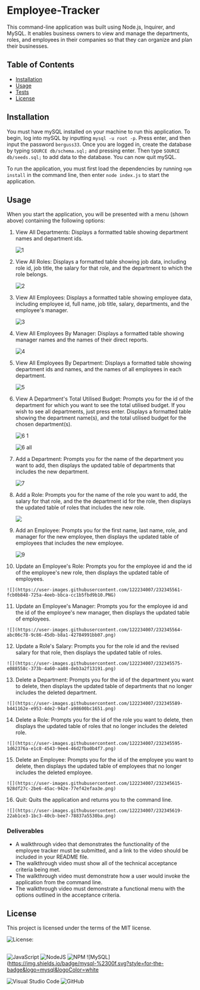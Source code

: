 # Employee-Tracker
This command-line application was built using Node.js, Inquirer, and MySQL. It enables business owners to view and manage the departments, roles, and employees in their companies so that they can organize and plan their businesses.

## Table of Contents
* [Installation](#installation)
* [Usage](#usage)
* [Tests](#tests)
* [License](#license)
  
## Installation
You must have mySQL installed on your machine to run this application. To begin, log into mySQL by inputting `mysql -u root -p`. Press enter, and then input the password `berguss33`. Once you are logged in, create the database by typing `SOURCE db/schema.sql;` and pressing enter. Then type `SOURCE db/seeds.sql;` to add data to the database. You can now quit mySQL.

To run the application, you must first load the dependencies by running `npm install` in the command line, then enter `node index.js` to start the application.

## Usage
When you start the application, you will be presented with a menu (shown above) containing the following options: 

 1) View All Departments: Displays a formatted table showing department names and department ids.  

    ![1](https://user-images.githubusercontent.com/122234007/232345375-a96c5070-bbc8-4715-ae5d-c279943f28c1.png)

 2) View All Roles: Displays a formatted table showing job data, including role id, job title, the salary for that role, and the department to which the role belongs.
  
    ![2](https://user-images.githubusercontent.com/122234007/232345433-5207bcf8-91ee-47da-bda3-d93b77060caa.png)

 3) View All Employees: Displays a formatted table showing employee data, including employee id, full name, job title, salary, departments, and the employee's manager.

    ![3](https://user-images.githubusercontent.com/122234007/232345385-0947a17e-d6b8-4ca9-be75-0517765be687.png)

 4) View All Employees By Manager: Displays a formatted table showing manager names and the names of their direct reports.

    ![4](https://user-images.githubusercontent.com/122234007/232345369-058b70f3-d2dd-41ef-9811-aaf4b6ed9c2f.png)

 5) View All Employees By Department: Displays a formatted table showing department ids and names, and the names of all employees in each department.

    ![5](https://user-images.githubusercontent.com/122234007/232345501-04226bd1-a06a-40bd-8b85-d15d1e5ef65f.png)
    
 6) View A Department's Total Utilised Budget: Prompts you for the id of the department for which you want to see the total utilised budget. If you wish to see all   departments, just press enter. Displays a formatted table showing  the department name(s), and the total utilised budget for the chosen department(s).

    ![6 1](https://user-images.githubusercontent.com/122234007/232345524-cf499edb-bd0f-4993-bd30-72b1c66b4d69.png)
    
    ![6 all](https://user-images.githubusercontent.com/122234007/232345517-8a993bca-fce6-4b22-ad18-316c62b9ae06.png)

 7) Add a Department: Prompts you for the name of the department you want to add, then displays the updated table of departments that includes the new department.

    ![7](https://user-images.githubusercontent.com/122234007/232345537-4ccd00be-1440-4567-b8f6-7bfc880344b7.png)

 8) Add a Role: Prompts you for the name of the role you want to add, the salary for that role, and the the department id for the role, then displays the updated table of roles that includes the new role.

    ![](https://user-images.githubusercontent.com/122234007/232345547-f73bf039-57f4-48e9-9ecb-b20a42eba468.png)

 9) Add an Employee: Prompts you for the first name, last name, role, and manager for the new employee, then displays the updated table of employees that includes the new employee.

    ![9](https://user-images.githubusercontent.com/122234007/232345553-c1548ab3-4f76-4495-b7f9-21ccabf716f4.png)

 10) Update an Employee's Role: Prompts you for the employee id and the id of the employee's new role, then displays the updated table of employees.

    ![](https://user-images.githubusercontent.com/122234007/232345561-fcb0b848-725a-4eeb-bbca-cc1b5fbd9b10.PNG)

 11) Update an Employee's Manager: Prompts you for the employee id and the id of the employee's new manager, then displays the updated table of employees.

    ![](https://user-images.githubusercontent.com/122234007/232345564-abc06c78-9c86-45db-b8a1-42784991bb07.png)

 12) Update a Role's Salary: Prompts you for the role id and the revised salary for that role, then displays the updated table of roles.

    ![](https://user-images.githubusercontent.com/122234007/232345575-e088558c-373b-4a60-aa88-deb3a2f13191.png)

 13) Delete a Department: Prompts you for the id of the department you want to delete, then displays the updated table of departments that no longer includes the deleted department.

    ![](https://user-images.githubusercontent.com/122234007/232345589-b441162e-e953-4de2-94af-a98600bc1651.png)

 14) Delete a Role: Prompts you for the id of the role you want to delete, then displays the updated table of roles that no longer includes the deleted role.

    ![](https://user-images.githubusercontent.com/122234007/232345595-1d62376a-e1c8-4543-9ee4-46d2fba0b4f7.png)

 15) Delete an Employee: Prompts you for the id of the employee you want to delete, then displays the updated table of employees that no longer includes the deleted employee.

    ![](https://user-images.githubusercontent.com/122234007/232345615-928df27c-2be6-45ac-942e-77ef42efaa3e.png)

 16) Quit: Quits the application and returns you to the command line.

    ![](https://user-images.githubusercontent.com/122234007/232345619-22ab1ce3-1bc3-40cb-bee7-78837a5530ba.png)

### Deliverables
* A walkthrough video that demonstrates the functionality of the employee tracker must be submitted, and a link to the video should be included in your README file.
* The walkthrough video must show all of the technical acceptance criteria being met.
* The walkthrough video must demonstrate how a user would invoke the application from the command line.
* The walkthrough video must demonstrate a functional menu with the options outlined in the acceptance criteria.

## License
This project is licensed under the terms of the MIT license.

![License: ](https://img.shields.io/badge/License-MIT-blueviolet.svg)

##
![JavaScript](https://img.shields.io/badge/javascript-%23323330.svg?style=for-the-badge&logo=javascript&logoColor=%23F7DF1E) ![NodeJS](https://img.shields.io/badge/node.js-6DA55F?style=for-the-badge&logo=node.js&logoColor=white)  ![NPM](https://img.shields.io/badge/NPM-%23CB3837.svg?style=for-the-badge&logo=npm&logoColor=white)  ![MySQL](https://img.shields.io/badge/mysql-%2300f.svg?style=for-the-badge&logo=mysql&logoColor=white
  
![Visual Studio Code](https://img.shields.io/badge/Visual%20Studio%20Code-0078d7.svg?style=for-the-badge&logo=visual-studio-code&logoColor=white) ![GitHub](https://img.shields.io/badge/github-%23121011.svg?style=for-the-badge&logo=github&logoColor=white)
